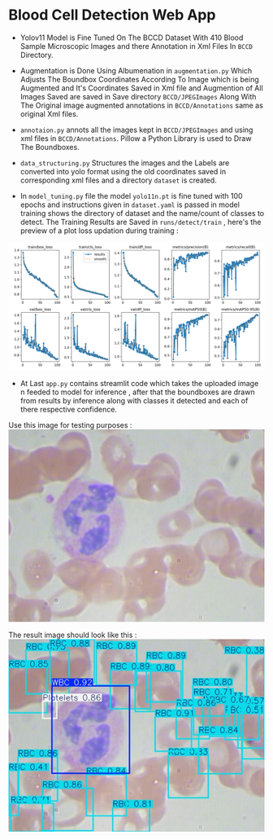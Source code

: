# Blood Cell Detection Web App

- Yolov11 Model is Fine Tuned On The BCCD Dataset With 410 Blood Sample Microscopic Images and there Annotation in Xml Files In `BCCD` Directory.

- Augmentation is Done Using Albumenation in `augmentation.py` Which Adjusts The Boundbox Coordinates According To Image which is being Augmented and It's Coordinates Saved in Xml file and Augmention of All Images Saved are saved in Save directory `BCCD/JPEGImages` Along With The Original image augmented annotations in `BCCD/Annotations` same as original Xml files.

- `annotaion.py` annots all the images kept in `BCCD/JPEGImages` and using xml files in `BCCD/Annotations`. Pillow a Python Library is used to Draw The Boundboxes.

- `data_structuring.py` Structures the images and the Labels are converted into yolo format using the old coordinates saved in corresponding xml files and a directory `dataset` is created.

- In `model_tuning.py` file the model `yolo11n.pt` is fine tuned with 100 epochs and instructions given in `dataset.yaml` is passed in model training shows the directory of dataset and the name/count of classes to detect. The Training Results are Saved in `runs/detect/train` , here's the preview of a plot loss updation during training :

![results.png](runs/detect/train/results.png)

- At Last `app.py` contains streamlit code which takes the uploaded image n feeded to model for inference , after that the boundboxes are drawn from results by inference along with classes it detected and each of there respective confidence.

Use this image for testing purposes :
![bloodsample.jpg](dataset/images/test/BloodImage_00011.jpg)

The result image should look like this :
![bloodsample_pred.jpg](runs/detect/predict/BloodImage_00011.jpg)
